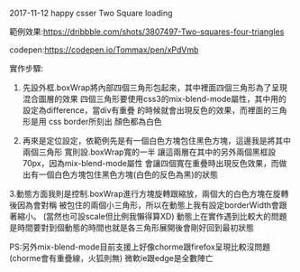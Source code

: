 2017-11-12 happy csser Two Square loading

範例效果:https://dribbble.com/shots/3807497-Two-squares-four-triangles

codepen:https://codepen.io/Tommax/pen/xPdVmb

實作步驟:

1. 先設外框.boxWrap將內部四個三角形包起來，其中裡面四個三角形為了呈現混合圖層的效果
   四個三角形要使用css3的mix-blend-mode屬性，其中用的設定為difference，當div有重疊
   的時候就會出現反色的效果，而裡面的三角形是用 css border所刻出 顏色都為白色

2. 再來是定位設定，依範例先是有一個白色方塊包住黑色方塊，這邊我是將其中兩個三角形
   寬則設.boxWrap寬的一半 讓這兩層在其中的另外兩個黑框設70px，因為mix-blend-mode屬性
   會讓四個寬在重疊時出現反色效果，而做出有一個白色方塊包住黑色方塊(白色的反色為黑)的狀態

3.動態方面我則是控制.boxWrap進行方塊旋轉跟縮放，兩個大的白色方塊在旋轉後因為會對稱
  被包住的兩個小三角形，所以在動態上我有設定borderWidth會跟著縮小。
  (當然也可設scale但比例我懶得算XD)
  動態上在實作遇到比較大的問題是時間要對到個動態的時間也就是各三角形展開後會剛好回到最初狀態

  PS:另外mix-blend-mode目前支援上好像chorme跟firefox呈現比較沒問題(chorme會有重疊線，火狐則無)
     微軟ie跟edge是全數陣亡

   

